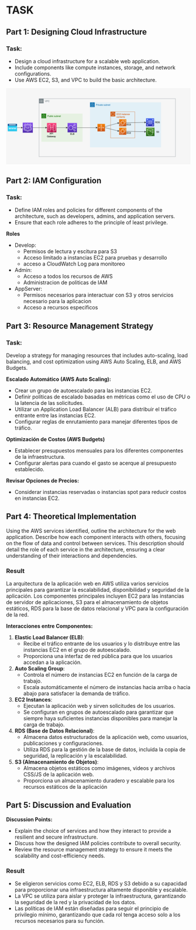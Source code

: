 # TASK
## Part 1: Designing Cloud Infrastructure
### Task:
* Design a cloud infrastructure for a scalable web application.
* Include components like compute instances, storage, and network configurations.
* Use AWS EC2, S3, and VPC to build the basic architecture.


![alt text](image.png)




## Part 2: IAM Configuration
### Task:
* Define IAM roles and policies for different components of the architecture, such as developers, admins, and application servers.
* Ensure that each role adheres to the principle of least privilege.

**Roles**
* Develop: 
    * Permisos de lectura y escitura para S3
    * Acceso limitado a instancias EC2 para pruebas y desarrollo
    * acceso a CloudWatch Log para monitoreo
* Admin: 
    * Acceso a todos los recursos de AWS
    * Administracion de politicas de IAM
* AppServer: 
    * Permisos necesarios para interactuar con S3 y otros servicios necesario para la aplicacion
    * Acceso a recursos especificos



## Part 3: Resource Management Strategy
### Task:
Develop a strategy for managing resources that includes auto-scaling, load balancing, and cost optimization using AWS Auto Scaling, ELB, and AWS Budgets.


**Escalado Automático (AWS Auto Scaling):**
* Crear un grupo de autoescalado para las instancias EC2.
* Definir políticas de escalado basadas en métricas como el uso de CPU o la latencia de las solicitudes.
* Utilizar un Application Load Balancer (ALB) para distribuir el tráfico entrante entre las instancias EC2.
* Configurar reglas de enrutamiento para manejar diferentes tipos de tráfico.

**Optimización de Costos (AWS Budgets)**
* Establecer presupuestos mensuales para los diferentes componentes de la infraestructura.
* Configurar alertas para cuando el gasto se acerque al presupuesto establecido.

**Revisar Opciones de Precios:**
* Considerar instancias reservadas o instancias spot para reducir costos en instancias EC2.

## Part 4: Theoretical Implementation
Using the AWS services identified, outline the architecture for the web application. Describe how each component interacts with others, focusing on the flow of data and control between services. This description should detail the role of each service in the architecture, ensuring a clear understanding of their interactions and dependencies.

### Result
La arquitectura de la aplicación web en AWS utiliza varios servicios principales para garantizar la escalabilidad, disponibilidad y seguridad de la aplicación. Los componentes principales incluyen EC2 para las instancias de servidor de aplicaciones, S3 para el almacenamiento de objetos estáticos, RDS para la base de datos relacional y VPC para la configuración de la red.

**Interacciones entre Componentes:**
1. **Elastic Load Balancer (ELB)**:
   - Recibe el tráfico entrante de los usuarios y lo distribuye entre las instancias EC2 en el grupo de autoescalado.
   - Proporciona una interfaz de red pública para que los usuarios accedan a la aplicación.
2. **Auto Scaling Group**:
   - Controla el número de instancias EC2 en función de la carga de trabajo.
   - Escala automáticamente el número de instancias hacia arriba o hacia abajo para satisfacer la demanda de tráfico.
3. **EC2 Instances**:
   - Ejecutan la aplicación web y sirven solicitudes de los usuarios.
   - Se configuran en grupos de autoescalado para garantizar que siempre haya suficientes instancias disponibles para manejar la carga de trabajo.
4. **RDS (Base de Datos Relacional)**:
   - Almacena datos estructurados de la aplicación web, como usuarios, publicaciones y configuraciones.
   - Utiliza RDS para la gestión de la base de datos, incluida la copia de seguridad, la replicación y la escalabilidad.
5. **S3 (Almacenamiento de Objetos)**:
   - Almacena objetos estáticos como imágenes, videos y archivos CSS/JS de la aplicación web.
   - Proporciona un almacenamiento duradero y escalable para los recursos estáticos de la aplicación

## Part 5: Discussion and Evaluation
**Discussion Points:**
* Explain the choice of services and how they interact to provide a resilient and secure infrastructure.
* Discuss how the designed IAM policies contribute to overall security.
* Review the resource management strategy to ensure it meets the scalability and cost-efficiency needs.

### Result
- Se eligieron servicios como EC2, ELB, RDS y S3 debido a su capacidad para proporcionar una infraestructura altamente disponible y escalable.
- La VPC se utiliza para aislar y proteger la infraestructura, garantizando la seguridad de la red y la privacidad de los datos.
- Las políticas de IAM están diseñadas para seguir el principio de privilegio mínimo, garantizando que cada rol tenga acceso solo a los recursos necesarios para su función.



